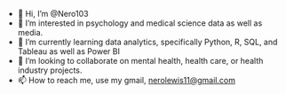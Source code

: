 - 👋 Hi, I’m @Nero103
- 👀 I’m interested in psychology and medical science data as well as media.
- 🌱 I’m currently learning data analytics, specifically Python, R, SQL, and Tableau as well as Power BI
- 💞️ I’m looking to collaborate on mental health, health care, or health industry projects.
- 📫 How to reach me, use my gmail, nerolewis11@gmail.com 

<!---
Nero103/Nero103 is a ✨ special ✨ repository because its `README.md` (this file) appears on your GitHub profile.
You can click the Preview link to take a look at your changes.
--->
